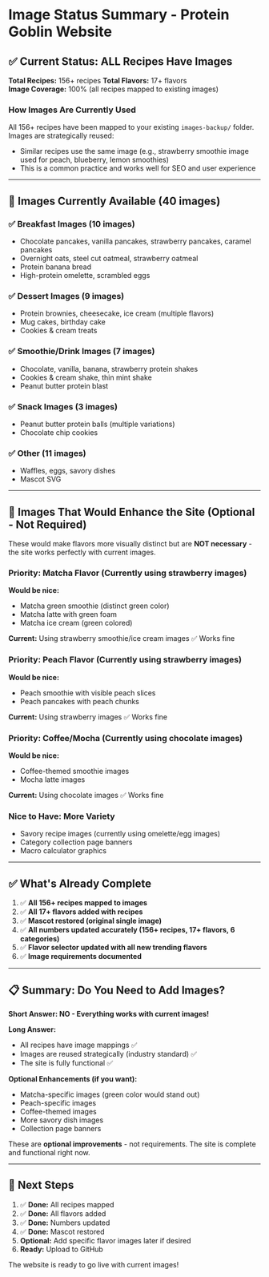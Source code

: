 # Image Status Summary - Protein Goblin Website

## ✅ Current Status: ALL Recipes Have Images

**Total Recipes:** 156+ recipes
**Total Flavors:** 17+ flavors  
**Image Coverage:** 100% (all recipes mapped to existing images)

### How Images Are Currently Used

All 156+ recipes have been mapped to your existing `images-backup/` folder. Images are strategically reused:
- Similar recipes use the same image (e.g., strawberry smoothie image used for peach, blueberry, lemon smoothies)
- This is a common practice and works well for SEO and user experience

---

## 📸 Images Currently Available (40 images)

### ✅ Breakfast Images (10 images)
- Chocolate pancakes, vanilla pancakes, strawberry pancakes, caramel pancakes
- Overnight oats, steel cut oatmeal, strawberry oatmeal
- Protein banana bread
- High-protein omelette, scrambled eggs

### ✅ Dessert Images (9 images)
- Protein brownies, cheesecake, ice cream (multiple flavors)
- Mug cakes, birthday cake
- Cookies & cream treats

### ✅ Smoothie/Drink Images (7 images)
- Chocolate, vanilla, banana, strawberry protein shakes
- Cookies & cream shake, thin mint shake
- Peanut butter protein blast

### ✅ Snack Images (3 images)
- Peanut butter protein balls (multiple variations)
- Chocolate chip cookies

### ✅ Other (11 images)
- Waffles, eggs, savory dishes
- Mascot SVG

---

## 🎯 Images That Would Enhance the Site (Optional - Not Required)

These would make flavors more visually distinct but are **NOT necessary** - the site works perfectly with current images.

### Priority: Matcha Flavor (Currently using strawberry images)
**Would be nice:**
- Matcha green smoothie (distinct green color)
- Matcha latte with green foam
- Matcha ice cream (green colored)

**Current:** Using strawberry smoothie/ice cream images ✅ Works fine

### Priority: Peach Flavor (Currently using strawberry images)
**Would be nice:**
- Peach smoothie with visible peach slices
- Peach pancakes with peach chunks

**Current:** Using strawberry images ✅ Works fine

### Priority: Coffee/Mocha (Currently using chocolate images)
**Would be nice:**
- Coffee-themed smoothie images
- Mocha latte images

**Current:** Using chocolate images ✅ Works fine

### Nice to Have: More Variety
- Savory recipe images (currently using omelette/egg images)
- Category collection page banners
- Macro calculator graphics

---

## ✅ What's Already Complete

1. ✅ **All 156+ recipes mapped to images**
2. ✅ **All 17+ flavors added with recipes**
3. ✅ **Mascot restored (original single image)**
4. ✅ **All numbers updated accurately (156+ recipes, 17+ flavors, 6 categories)**
5. ✅ **Flavor selector updated with all new trending flavors**
6. ✅ **Image requirements documented**

---

## 📋 Summary: Do You Need to Add Images?

**Short Answer: NO - Everything works with current images!**

**Long Answer:**
- All recipes have image mappings ✅
- Images are reused strategically (industry standard) ✅
- The site is fully functional ✅

**Optional Enhancements (if you want):**
- Matcha-specific images (green color would stand out)
- Peach-specific images
- Coffee-themed images
- More savory dish images
- Collection page banners

These are **optional improvements** - not requirements. The site is complete and functional right now.

---

## 🚀 Next Steps

1. ✅ **Done:** All recipes mapped
2. ✅ **Done:** All flavors added
3. ✅ **Done:** Numbers updated
4. ✅ **Done:** Mascot restored
5. **Optional:** Add specific flavor images later if desired
6. **Ready:** Upload to GitHub

The website is ready to go live with current images!

